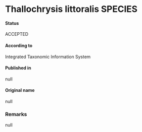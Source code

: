 Thallochrysis littoralis SPECIES
=======

#### Status
ACCEPTED

#### According to
Integrated Taxonomic Information System

#### Published in
null

#### Original name
null

### Remarks
null